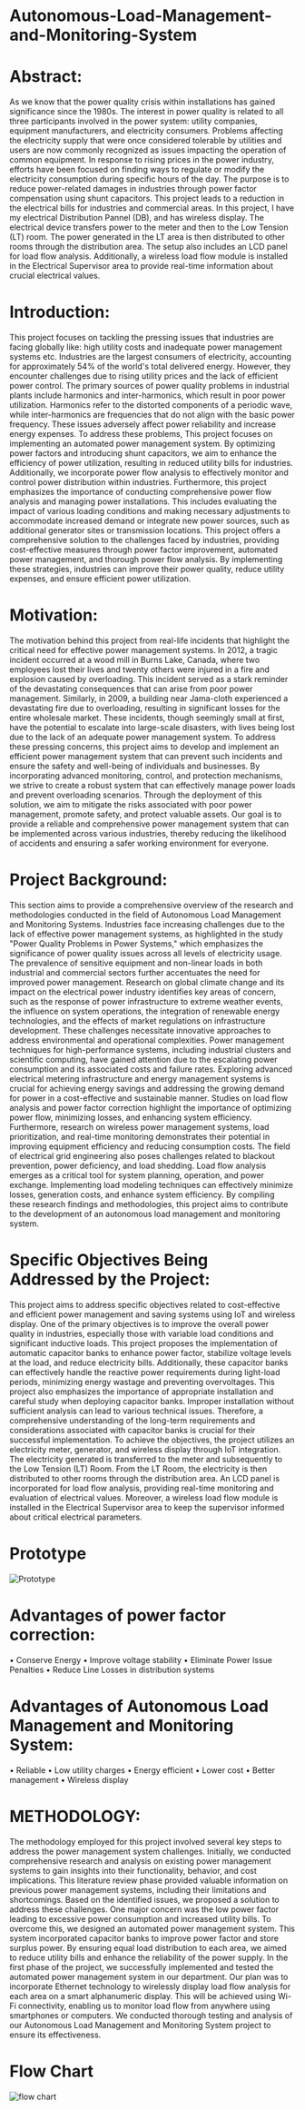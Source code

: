 # Autonomous-Load-Management-and-Monitoring-System

# Abstract:
As we know that the power quality crisis within installations has gained significance since the 1980s. The interest in power quality is related to all three participants involved in the power system: utility companies, equipment manufacturers, and electricity consumers. Problems affecting the electricity supply that were once considered tolerable by utilities and users are now commonly recognized as issues impacting the operation of common equipment.
In response to rising prices in the power industry, efforts have been focused on finding ways to regulate or modify the electricity consumption during specific hours of the day.
The purpose is to reduce power-related damages in industries through power factor compensation using shunt capacitors. This project leads to a reduction in the electrical bills for industries and commercial areas. In this project, I have my electrical Distribution Pannel (DB), and has wireless display.
The electrical device transfers power to the meter and then to the Low Tension (LT) room. The power generated in the LT area is then distributed to other rooms through the distribution area. The setup also includes an LCD panel for load flow analysis. Additionally, a wireless load flow module is installed in the Electrical Supervisor area to provide real-time information about crucial electrical values.

# Introduction:
This project focuses on tackling the pressing issues that industries are facing globally like: high utility costs and inadequate power management systems etc. Industries are the largest consumers of electricity, accounting for approximately 54% of the world's total delivered energy. However, they encounter challenges due to rising utility prices and the lack of efficient power control.
The primary sources of power quality problems in industrial plants include harmonics and inter-harmonics, which result in poor power utilization. Harmonics refer to the distorted components of a periodic wave, while inter-harmonics are frequencies that do not align with the basic power frequency. These issues adversely affect power reliability and increase energy expenses.
To address these problems, This project focuses on implementing an automated power management system. By optimizing power factors and introducing shunt capacitors, we aim to enhance the efficiency of power utilization, resulting in reduced utility bills for industries. Additionally, we incorporate power flow analysis to effectively monitor and control power distribution within industries.
Furthermore, this project emphasizes the importance of conducting comprehensive power flow analysis and managing power installations. This includes evaluating the impact of various loading conditions and making necessary adjustments to accommodate increased demand or integrate new power sources, such as additional generator sites or transmission locations.
This project offers a comprehensive solution to the challenges faced by industries, providing cost-effective measures through power factor improvement, automated power management, and thorough power flow analysis. By implementing these strategies, industries can improve their power quality, reduce utility expenses, and ensure efficient power utilization.

# Motivation:
The motivation behind this project from real-life incidents that highlight the critical need for effective power management systems.
In 2012, a tragic incident occurred at a wood mill in Burns Lake, Canada, where two employees lost their lives and twenty others were injured in a fire and explosion caused by overloading. This incident served as a stark reminder of the devastating consequences that can arise from poor power management.
Similarly, in 2009, a building near Jama-cloth experienced a devastating fire due to overloading, resulting in significant losses for the entire wholesale market. These incidents, though seemingly small at first, have the potential to escalate into large-scale disasters, with lives being lost due to the lack of an adequate power management system.
To address these pressing concerns, this project aims to develop and implement an efficient power management system that can prevent such incidents and ensure the safety and well-being of individuals and businesses. By incorporating advanced monitoring, control, and protection mechanisms, we strive to create a robust system that can effectively manage power loads and prevent overloading scenarios.
Through the deployment of this solution, we aim to mitigate the risks associated with poor power management, promote safety, and protect valuable assets. Our goal is to provide a reliable and comprehensive power management system that can be implemented across various industries, thereby reducing the likelihood of accidents and ensuring a safer working environment for everyone. 

# Project Background:
This section aims to provide a comprehensive overview of the research and methodologies conducted in the field of Autonomous Load Management and Monitoring Systems. Industries face increasing challenges due to the lack of effective power management systems, as highlighted in the study "Power Quality Problems in Power Systems," which emphasizes the significance of power quality issues across all levels of electricity usage. The prevalence of sensitive equipment and non-linear loads in both industrial and commercial sectors further accentuates the need for improved power management.
Research on global climate change and its impact on the electrical power industry identifies key areas of concern, such as the response of power infrastructure to extreme weather events, the influence on system operations, the integration of renewable energy technologies, and the effects of market regulations on infrastructure development. These challenges necessitate innovative approaches to address environmental and operational complexities.
Power management techniques for high-performance systems, including industrial clusters and scientific computing, have gained attention due to the escalating power consumption and its associated costs and failure rates. Exploring advanced electrical metering infrastructure and energy management systems is crucial for achieving energy savings and addressing the growing demand for power in a cost-effective and sustainable manner.
Studies on load flow analysis and power factor correction highlight the importance of optimizing power flow, minimizing losses, and enhancing system efficiency. Furthermore, research on wireless power management systems, load prioritization, and real-time monitoring demonstrates their potential in improving equipment efficiency and reducing consumption costs.
The field of electrical grid engineering also poses challenges related to blackout prevention, power deficiency, and load shedding. Load flow analysis emerges as a critical tool for system planning, operation, and power exchange. Implementing load modeling techniques can effectively minimize losses, generation costs, and enhance system efficiency.
By compiling these research findings and methodologies, this project aims to contribute to the development of an autonomous load management and monitoring system.

# Specific Objectives Being Addressed by the Project:
This project aims to address specific objectives related to cost-effective and efficient power management and saving systems using IoT and wireless display.
One of the primary objectives is to improve the overall power quality in industries, especially those with variable load conditions and significant inductive loads. This project proposes the implementation of automatic capacitor banks to enhance power factor, stabilize voltage levels at the load, and reduce electricity bills. Additionally, these capacitor banks can effectively handle the reactive power requirements during light-load periods, minimizing energy wastage and preventing overvoltages.
This project also emphasizes the importance of appropriate installation and careful study when deploying capacitor banks. Improper installation without sufficient analysis can lead to various technical issues. Therefore, a comprehensive understanding of the long-term requirements and considerations associated with capacitor banks is crucial for their successful implementation.
To achieve the objectives, the project utilizes an electricity meter, generator, and wireless display through IoT integration. The electricity generated is transferred to the meter and subsequently to the Low Tension (LT) Room. From the LT Room, the electricity is then distributed to other rooms through the distribution area. An LCD panel is incorporated for load flow analysis, providing real-time monitoring and evaluation of electrical values. Moreover, a wireless load flow module is installed in the Electrical Supervisor area to keep the supervisor informed about critical electrical parameters.

# Prototype
![Prototype](https://github.com/hamzahassan535/Autonomous-Load-Management-and-Monitoring-System/assets/135664238/125fab70-9a26-4890-a23a-7eaa3a052c8a)

# Advantages of power factor correction:
•	Conserve Energy
•	Improve voltage stability
•	Eliminate Power Issue Penalties
•	Reduce Line Losses in distribution systems

# Advantages of Autonomous Load Management and Monitoring System:
•	Reliable 
•	Low utility charges
•	Energy efficient 
•	Lower cost
•	Better management 
•	Wireless display

# METHODOLOGY:
The methodology employed for this project involved several key steps to address the power management system challenges. Initially, we conducted comprehensive research and analysis on existing power management systems to gain insights into their functionality, behavior, and cost implications. This literature review phase provided valuable information on previous power management systems, including their limitations and shortcomings.
Based on the identified issues, we proposed a solution to address these challenges. One major concern was the low power factor leading to excessive power consumption and increased utility bills. To overcome this, we designed an automated power management system. This system incorporated capacitor banks to improve power factor and store surplus power. By ensuring equal load distribution to each area, we aimed to reduce utility bills and enhance the reliability of the power supply.
In the first phase of the project, we successfully implemented and tested the automated power management system in our department.
Our plan was to incorporate Ethernet technology to wirelessly display load flow analysis for each area on a smart alphanumeric display. This will be achieved using Wi-Fi connectivity, enabling us to monitor load flow from anywhere using smartphones or computers. We conducted thorough testing and analysis of our Autonomous Load Management and Monitoring System project to ensure its effectiveness.

# Flow Chart
![flow chart](https://github.com/hamzahassan535/Autonomous-Load-Management-and-Monitoring-System/assets/135664238/8d386b7a-b665-49e1-96c0-b07ebfec1d92)

